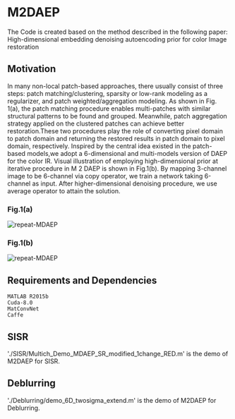 # M2DAEP
The Code is created based on the method described in the following paper:
High-dimensional embedding denoising autoencoding prior for color Image restoration

## Motivation
In many non-local patch-based approaches, there usually consist of three steps: patch matching/clustering, sparsity or low-rank modeling as a regularizer, and patch weighted/aggregation modeling. As shown in Fig. 1(a), the patch matching procedure enables multi-patches with similar structural patterns to be found and grouped. Meanwhile, patch aggregation strategy applied on the clustered patches can achieve better restoration.These two procedures play the role of converting pixel domain to patch domain and returning the restored results in patch domain to pixel domain, respectively.
Inspired by the central idea existed in the patch-based models,we adopt a 6-dimensional and multi-models version of DAEP for the color IR. Visual illustration of employing high-dimensional prior at iterative procedure in M 2 DAEP is shown in Fig.1(b). By mapping 3-channel image to be 6-channel via copy operator, we train a network taking 6-channel as input. After higher-dimensional denoising procedure, we use average operator to attain the solution.
### Fig.1(a)
![repeat-MDAEP](https://github.com/yqx7150/M2DAEP/blob/master/SISR/Figs/12.png)
### Fig.1(b)
![repeat-MDAEP](https://github.com/yqx7150/M2DAEP/blob/master/SISR/Figs/11.png)

## Requirements and Dependencies
    MATLAB R2015b
    Cuda-8.0
    MatConvNet
    Caffe
## SISR
'./SISR/Multich_Demo_MDAEP_SR_modified_1change_RED.m' is the demo of M2DAEP for SISR.
## Deblurring
'./Deblurring/demo_6D_twosigma_extend.m' is the demo of M2DAEP for Deblurring.
